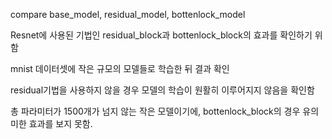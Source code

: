 compare base_model, residual_model, bottenlock_model

Resnet에 사용된 기법인 residual_block과 bottenlock_block의 효과를 확인하기 위함

mnist 데이터셋에 작은 규모의 모델들로 학습한 뒤 결과 확인

residual기법을 사용하지 않을 경우 모델의 학습이 원활히 이루어지지 않음을 확인함

총 파라미터가 1500개가 넘지 않는 작은 모델이기에, bottenlock_block의 경우 유의미한 효과를 보지 못함.

